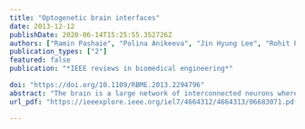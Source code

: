```yaml
---
title: "Optogenetic brain interfaces"
date: 2013-12-12
publishDate: 2020-06-14T15:25:55.352726Z
authors: ["Ramin Pashaie", "Polina Anikeeva", "Jin Hyung Lee", "Rohit Prakash", "Ofer Yizhar", "Matthias Prigge", "Divya Chander", "Thomas J Richner", "Justin Williams"]
publication_types: ["2"]
featured: false
publication: "*IEEE reviews in biomedical engineering*"

doi: "https://doi.org/10.1109/RBME.2013.2294796"
abstract: "The brain is a large network of interconnected neurons where each cell functions as a nonlinear processing element. Unraveling the mysteries of information processing in the complex networks of the brain requires versatile neurostimulation and imaging techniques. Optogenetics is a new stimulation method which allows the activity of neurons to be modulated by light. For this purpose, the cell-types of interest are genetically targeted to produce light-sensitive proteins. Once these proteins are expressed, neural activity can be controlled by exposing the cells to light of appropriate wavelengths. Optogenetics provides a unique combination of features, including multimodal control over neural function and genetic targeting of specific cell-types. Together, these versatile features combine to a powerful experimental approach, suitable for the study of the circuitry of psychiatric and neurological disorders. The advent of optogenetics was followed by extensive research aimed to produce new lines of light-sensitive proteins and to develop new technologies: for example, to control the distribution of light inside the brain tissue or to combine optogenetics with other modalities including electrophysiology, electrocorticography, nonlinear microscopy, and functional magnetic resonance imaging. In this paper, the authors review some of the recent advances in the field of optogenetics and related technologies and provide their vision for the future of the field."
url_pdf: "https://ieeexplore.ieee.org/iel7/4664312/4664313/06683071.pdf"

---
```


